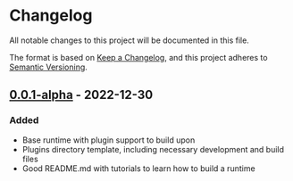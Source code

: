 # Changelog

All notable changes to this project will be documented in this file.

The format is based on [Keep a Changelog](https://keepachangelog.com/en/1.0.0/),
and this project adheres to [Semantic Versioning](https://semver.org/spec/v2.0.0.html).

## [0.0.1-alpha] - 2022-12-30

### Added

- Base runtime with plugin support to build upon
- Plugins directory template, including necessary development and build files
- Good README.md with tutorials to learn how to build a runtime

[0.0.1-alpha]: https://github.com/AmozPay/Otter-Type/releases/tag/v0.0.1-alpha

